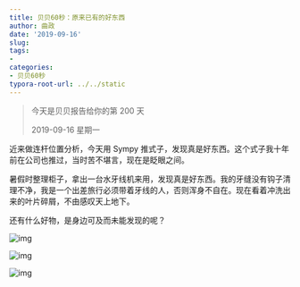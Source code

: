 ```yaml
---
title: 贝贝60秒：原来已有的好东西
author: 曲政
date: '2019-09-16'
slug: 
tags:
- 
categories:
- 贝贝60秒
typora-root-url: ../../static
---
```


>   今天是贝贝报告给你的第 200 天
>
>   2019-09-16 星期一

近来做连杆位置分析，今天用 Sympy 推式子，发现真是好东西。这个式子我十年前在公司也推过，当时苦不堪言，现在是眨眼之间。

暑假时整理柜子，拿出一台水牙线机来用，发现真是好东西。我的牙缝没有钩子清理不净，我是一个出差旅行必须带着牙线的人，否则浑身不自在。现在看着冲洗出来的叶片碎屑，不由感叹天上地下。

还有什么好物，是身边可及而未能发现的呢？

![img](/images/2019-09-16-%E8%B4%9D%E8%B4%9D60%E7%A7%92%EF%BC%9A%E5%8E%9F%E6%9D%A5%E5%B7%B2%E6%9C%89%E7%9A%84%E5%A5%BD%E4%B8%9C%E8%A5%BF/640-20200416092736502.jpeg)

![img](/images/2019-09-16-%E8%B4%9D%E8%B4%9D60%E7%A7%92%EF%BC%9A%E5%8E%9F%E6%9D%A5%E5%B7%B2%E6%9C%89%E7%9A%84%E5%A5%BD%E4%B8%9C%E8%A5%BF/640-20200416092736465.png)

![img](/images/2019-09-16-%E8%B4%9D%E8%B4%9D60%E7%A7%92%EF%BC%9A%E5%8E%9F%E6%9D%A5%E5%B7%B2%E6%9C%89%E7%9A%84%E5%A5%BD%E4%B8%9C%E8%A5%BF/640-20200416092736508.jpeg)